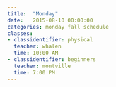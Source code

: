 ```yaml
---
title:  "Monday"
date:   2015-08-10 00:00:00
categories: monday fall schedule
classes:
- classidentifier: physical
  teacher: whalen
  time: 10:00 AM
- classidentifier: beginners
  teacher: montville
  time: 7:00 PM
---
```

